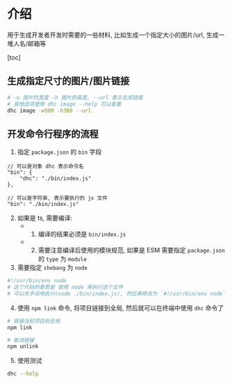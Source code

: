 # 介绍

用于生成开发者开发时需要的一些材料, 比如生成一个指定大小的图片/url, 生成一堆人名/邮箱等

[toc]

## 生成指定尺寸的图片/图片链接

```sh
# -w 图片的宽度 -h 图片的高度, --url 表示生成链接
# 其他选项使用 dhc image --help 可以查看
dhc image -w500 -h300 --url
```

## 开发命令行程序的流程

1. 指定 `package.json` 的 `bin` 字段

```jsonc
// 可以是对象 dhc 表示命令名
"bin": {
    "dhc": "./bin/index.js"
},

// 可以是字符串, 表示要执行的 js 文件
"bin": "./bin/index.js"
```

2. 如果是 ts, 需要编译:
   - 1. 编译的结果必须是 `bin/index.js`
   - 2. 需要注意编译后使用的模块规范, 如果是 ESM 需要指定 `package.json` 的 `type` 为 `module`
3. 需要指定 `shebang` 为 `node`

```sh
#!/usr/bin/env node
# 这个代码的意思是 使用 node 来执行这个文件
# 可以先手动地执行(node ./bin/index.js), 然后再修改为 `#!/usr/bin/env node`
```

4. 使用 `npm link` 命令, 将项目链接到全局, 然后就可以在终端中使用 `dhc` 命令了

```sh
# 链接当前项目到全局
npm link

# 取消链接
npm unlink
```

5. 使用测试

```sh
dhc --help
```
